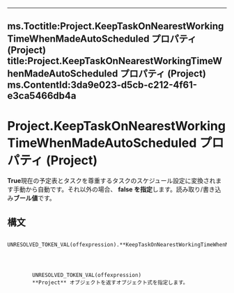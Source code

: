

---
ms.Toctitle:Project.KeepTaskOnNearestWorkingTimeWhenMadeAutoScheduled プロパティ (Project)
title:Project.KeepTaskOnNearestWorkingTimeWhenMadeAutoScheduled プロパティ (Project)
ms.ContentId:3da9e023-d5cb-c212-4f61-e3ca5466db4a
---
# Project.KeepTaskOnNearestWorkingTimeWhenMadeAutoScheduled プロパティ (Project)




**True**現在の予定表とタスクを尊重するタスクのスケジュール設定に変換されます手動から自動です。それ以外の場合、 **false を指定**します。読み取り/書き込み**ブール値**です。

## 構文

            UNRESOLVED_TOKEN_VAL(offexpression).**KeepTaskOnNearestWorkingTimeWhenMadeAutoScheduled**




            UNRESOLVED_TOKEN_VAL(offexpression)
            **Project** オブジェクトを返すオブジェクト式を指定します。




